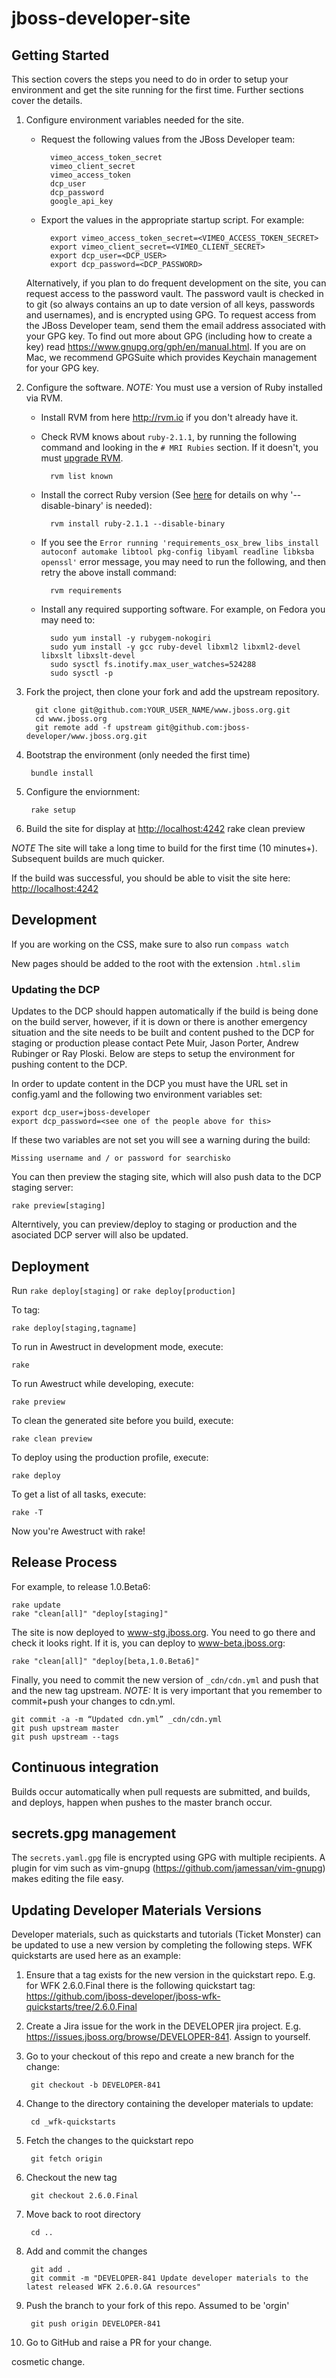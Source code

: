 # jboss-developer-site

## Getting Started
This section covers the steps you need to do in order to setup your environment and get the site running for the first time. Further sections cover the details.

1. Configure environment variables needed for the site.
    * Request the following values from the JBoss Developer team:
    
            vimeo_access_token_secret
            vimeo_client_secret
            vimeo_access_token
            dcp_user
            dcp_password
            google_api_key

    * Export the values in the appropriate startup script. For example:

            export vimeo_access_token_secret=<VIMEO_ACCESS_TOKEN_SECRET>
            export vimeo_client_secret=<VIMEO_CLIENT_SECRET>
            export dcp_user=<DCP_USER>
            export dcp_password=<DCP_PASSWORD>

   Alternatively, if you plan to do frequent development on the site, you can request access to the password vault. The password vault is checked in to git (so always contains an up to date version of all keys, passwords and usernames), and is encrypted using GPG. To request access from the JBoss Developer team, send them the email address associated with your GPG key. To find out more about GPG (including how to create a key) read https://www.gnupg.org/gph/en/manual.html. If you are on Mac, we recommend GPGSuite which provides Keychain management for your GPG key.

2. Configure the software.
    _NOTE:_ You must use a version of Ruby installed via RVM.
    * Install RVM from here http://rvm.io if you don't already have it.
    * Check RVM knows about `ruby-2.1.1`, by running the following command and looking in the `# MRI Rubies` section. If it doesn't, you must [upgrade RVM](http://rvm.io/rvm/upgrading).
    
            rvm list known

    * Install the correct Ruby version (See [here](http://stackoverflow.com/questions/22605921/fresh-installs-of-rvm-and-ruby-2-1-1-dyld-library-pathing-error) for details on why '--disable-binary' is needed):

            rvm install ruby-2.1.1 --disable-binary
            
    * If you see the `Error running 'requirements_osx_brew_libs_install autoconf automake libtool pkg-config libyaml readline libksba openssl'` error message, you may need to run the following, and then retry the above install command:
    
            rvm requirements
            
    * Install any required supporting software. For example, on Fedora you may need to:

            sudo yum install -y rubygem-nokogiri
            sudo yum install -y gcc ruby-devel libxml2 libxml2-devel libxslt libxslt-devel
            sudo sysctl fs.inotify.max_user_watches=524288
            sudo sysctl -p
3. Fork the project, then clone your fork and add the upstream repository.
 
         git clone git@github.com:YOUR_USER_NAME/www.jboss.org.git
         cd www.jboss.org
         git remote add -f upstream git@github.com:jboss-developer/www.jboss.org.git

4. Bootstrap the environment (only needed the first time)
        
        bundle install

5. Configure the enviornment:

        rake setup

6. Build the site for display at <http://localhost:4242>
        rake clean preview

_NOTE_ The site will take a long time to build for the first time (10 minutes+). Subsequent builds are much quicker.

If the build was successful, you should be able to visit the site here: <http://localhost:4242>


## Development

If you are working on the CSS, make sure to also run `compass watch`

New pages should be added to the root with the extension `.html.slim`

### Updating the DCP

Updates to the DCP should happen automatically if the build is being done on the build server, however, if
it is down or there is another emergency situation and the site needs to be built and content pushed to the
DCP for staging or production please contact Pete Muir, Jason Porter, Andrew Rubinger or Ray Ploski. Below
are steps to setup the environment for pushing content to the DCP.

In order to update content in the DCP you must have the URL set in config.yaml and the following two environment variables set: 

    export dcp_user=jboss-developer
    export dcp_password=<see one of the people above for this>

If these two variables are not set you will see a warning during the build:

    Missing username and / or password for searchisko

You can then preview the staging site, which will also push data to the DCP staging server:

    rake preview[staging]
    
Alterntively, you can preview/deploy to staging or production and the asociated DCP server will also be updated.

## Deployment

Run `rake deploy[staging]` or `rake deploy[production]`

To tag:

`rake deploy[staging,tagname]`

To run in Awestruct in development mode, execute:

`rake`

To run Awestruct while developing, execute:

`rake preview`

To clean the generated site before you build, execute:

`rake clean preview`

To deploy using the production profile, execute:

`rake deploy`

To get a list of all tasks, execute:

`rake -T`

Now you're Awestruct with rake!

## Release Process

For example, to release 1.0.Beta6:

    rake update
    rake "clean[all]" "deploy[staging]"

The site is now deployed to www-stg.jboss.org. You need to go there and check it looks right. If it is, you can deploy to www-beta.jboss.org:
    
    rake "clean[all]" "deploy[beta,1.0.Beta6]"
    
Finally, you need to commit the new version of `_cdn/cdn.yml` and push that and the new tag upstream. _NOTE:_ It is very important that you remember to commit+push your changes to cdn.yml.

    git commit -a -m “Updated cdn.yml” _cdn/cdn.yml
    git push upstream master
    git push upstream --tags

## Continuous integration

Builds occur automatically when pull requests are submitted, and builds, and deploys, happen when pushes to the master branch occur.

## secrets.gpg management

The `secrets.yaml.gpg` file is encrypted using GPG with multiple recipients. A plugin for vim such as vim-gnupg (https://github.com/jamessan/vim-gnupg) makes editing the file easy.

## Updating Developer Materials Versions
Developer materials, such as quickstarts and tutorials (Ticket Monster) can be updated to use a new version by completing the following steps. WFK quickstarts are used here as an example:

1. Ensure that a tag exists for the new version in the quickstart repo. E.g. for WFK 2.6.0.Final there is the following quickstart tag: https://github.com/jboss-developer/jboss-wfk-quickstarts/tree/2.6.0.Final
2. Create a Jira issue for the work in the DEVELOPER jira project. E.g. https://issues.jboss.org/browse/DEVELOPER-841. Assign to yourself.
3. Go to your checkout of this repo and create a new branch for the change:

        git checkout -b DEVELOPER-841

4. Change to the directory containing the developer materials to update:

        cd _wfk-quickstarts

5. Fetch the changes to the quickstart repo

        git fetch origin

6. Checkout the new tag

        git checkout 2.6.0.Final

7. Move back to root directory

        cd ..

7. Add and commit the changes

        git add .
        git commit -m "DEVELOPER-841 Update developer materials to the latest released WFK 2.6.0.GA resources"

8. Push the branch to your fork of this repo. Assumed to be 'orgin'

        git push origin DEVELOPER-841

9. Go to GitHub and raise a PR for your change.

cosmetic change.
